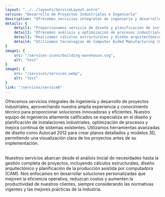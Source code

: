 ```yaml
---
layout: "../../layouts/ServiceLayout.astro"
service: "Desarrollo de Proyectos Industriales e Ingeniería"
description: "Ofrecemos servicios integrales de ingeniería y desarrollo de proyectos industriales, aprovechando nuestra amplia experiencia y conocimiento técnico para proporcionar soluciones innovadoras y eficientes."
details: {
    detail1: "Proporcionamos servicio de diseño y planificación de instalaciones industriales utilizando software CAD avanzado.",
    detail2: "Ofrecemos análisis y optimización de procesos industriales para mejorar la eficiencia y reducir costos.",
    detail3: "Realizamos cálculos estructurales y diseño arquitectónico para proyectos industriales de diversa escala.",
    detail4: "Utilizamos tecnologías de Computer Aided Manufacturing (CAM) para optimizar los procesos de producción."
}
image1: {
    src: "/services-icons/building-warehouse.svg", 
    alt: "test"
}
image2: {
    src: "/service1/services.webp",
    alt: "test"
}
link: "/services/service6"
---
```


Ofrecemos servicios integrales de ingeniería y desarrollo de proyectos industriales, aprovechando nuestra amplia experiencia y conocimiento técnico para proporcionar soluciones innovadoras y eficientes. Nuestro equipo de ingenieros altamente calificados se especializa en el diseño y planificación de instalaciones industriales, optimización de procesos y mejora continua de sistemas existentes. Utilizamos herramientas avanzadas de diseño como Autocad 2012 para crear planos detallados y modelos 3D, permitiendo una visualización clara de los proyectos antes de su implementación.

<br />
Nuestros servicios abarcan desde el análisis inicial de necesidades hasta la gestión completa de proyectos, incluyendo cálculos estructurales, diseño arquitectónico y planificación de la producción asistida por computadora (CAM). Nos enfocamos en desarrollar soluciones personalizadas que mejoren la eficiencia operativa, reduzcan costos y aumenten la productividad de nuestros clientes, siempre considerando las normativas vigentes y las mejores prácticas de la industria.